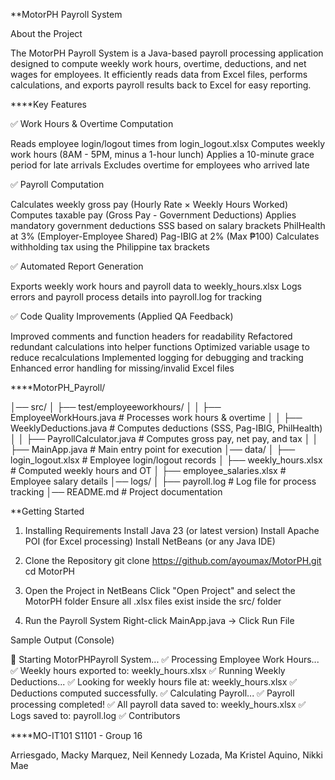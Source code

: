 **MotorPH Payroll System

About the Project

The MotorPH Payroll System is a Java-based payroll processing application designed to compute weekly work hours, overtime, deductions, and net wages for employees. It efficiently reads data from Excel files, performs calculations, and exports payroll results back to Excel for easy reporting.

****Key Features

✅ Work Hours & Overtime Computation

Reads employee login/logout times from login_logout.xlsx
Computes weekly work hours (8AM - 5PM, minus a 1-hour lunch)
Applies a 10-minute grace period for late arrivals
Excludes overtime for employees who arrived late

✅ Payroll Computation

Calculates weekly gross pay (Hourly Rate × Weekly Hours Worked)
Computes taxable pay (Gross Pay - Government Deductions)
Applies mandatory government deductions
SSS based on salary brackets
PhilHealth at 3% (Employer-Employee Shared)
Pag-IBIG at 2% (Max ₱100)
Calculates withholding tax using the Philippine tax brackets

✅ Automated Report Generation

Exports weekly work hours and payroll data to weekly_hours.xlsx
Logs errors and payroll process details into payroll.log for tracking

✅ Code Quality Improvements (Applied QA Feedback)

Improved comments and function headers for readability
Refactored redundant calculations into helper functions
Optimized variable usage to reduce recalculations
Implemented logging for debugging and tracking
Enhanced error handling for missing/invalid Excel files

****MotorPH_Payroll/

│── src/
│   ├── test/employeeworkhours/
│   │   ├── EmployeeWorkHours.java  # Processes work hours & overtime
│   │   ├── WeeklyDeductions.java   # Computes deductions (SSS, Pag-IBIG, PhilHealth)
│   │   ├── PayrollCalculator.java  # Computes gross pay, net pay, and tax
│   │   ├── MainApp.java            # Main entry point for execution
│── data/
│   ├── login_logout.xlsx           # Employee login/logout records
│   ├── weekly_hours.xlsx           # Computed weekly hours and OT
│   ├── employee_salaries.xlsx      # Employee salary details
│── logs/
│   ├── payroll.log                 # Log file for process tracking
│── README.md                       # Project documentation


**Getting Started

1. Installing Requirements
Install Java 23 (or latest version)
Install Apache POI (for Excel processing)
Install NetBeans (or any Java IDE)

2. Clone the Repository
git clone https://github.com/ayoumax/MotorPH.git
cd MotorPH

3. Open the Project in NetBeans
Click "Open Project" and select the MotorPH folder
Ensure all .xlsx files exist inside the src/ folder

4. Run the Payroll System
Right-click MainApp.java → Click Run File

Sample Output (Console)

🚀 Starting MotorPHPayroll System...
✅ Processing Employee Work Hours...
✅ Weekly hours exported to: weekly_hours.xlsx
✅ Running Weekly Deductions...
✅ Looking for weekly hours file at: weekly_hours.xlsx
✅ Deductions computed successfully.
✅ Calculating Payroll...
✅ Payroll processing completed!
✅ All payroll data saved to: weekly_hours.xlsx
✅ Logs saved to: payroll.log
✅ Contributors

****MO-IT101 S1101 - Group 16

Arriesgado, Macky
Marquez, Neil Kennedy
Lozada, Ma Kristel
Aquino, Nikki Mae

